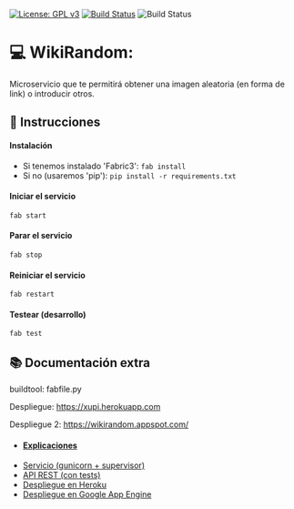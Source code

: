 [![License: GPL v3](https://img.shields.io/badge/License-GPLv3-blue.svg)](https://www.gnu.org/licenses/gpl-3.0) [![Build Status](https://travis-ci.com/OMGitsXupi/WikiRandom.svg?branch=master)](https://travis-ci.com/OMGitsXupi/WikiRandom) ![Build Status](https://github.com/omgitsxupi/WikiRandom/workflows/WikiRandom/badge.svg)
# :computer: WikiRandom:
Microservicio que te permitirá obtener una imagen aleatoria (en forma de link) o introducir otros.

## :page_with_curl: Instrucciones
#### Instalación
- Si tenemos instalado 'Fabric3': `fab install`
- Si no (usaremos 'pip'): `pip install -r requirements.txt`
#### Iniciar el servicio
`fab start`
#### Parar el servicio
`fab stop`
#### Reiniciar el servicio
`fab restart`
#### Testear (desarrollo)
`fab test`

## :books: Documentación extra
buildtool: fabfile.py

Despliegue: https://xupi.herokuapp.com

Despliegue 2: https://wikirandom.appspot.com/

- #### [Explicaciones](explicaciones/README.md)
- [Servicio (gunicorn + supervisor)](explicaciones/servicio.md)
- [API REST (con tests)](explicaciones/apirest.md)
- [Despliegue en Heroku](explicaciones/heroku.md)
- [Despliegue en Google App Engine](explicaciones/GoogleAppEngine.md)
